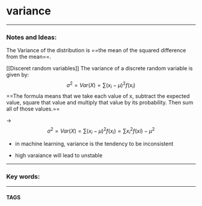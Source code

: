 # variance


---
### Notes and Ideas:

The Variance of the distribution is  ==the mean of the squared difference from the mean==.

[[Disceret random variables]]
The variance of a discrete random variable is given by:
$$\sigma^{2}= Var(X) = \sum\limits (x_{i}- \mu)^2f(x_i)$$
==The formula means that we take each value of x, subtract the expected value, square that value and multiply that value by its probability. Then sum all of those values.==

-> $$\sigma^{2}= Var(X) = \sum\limits (x_{i}- \mu)^2f(x_i) = \sum\limits x_i^2f(xi)-\mu^2 $$ 


- in machine learning, variance is the tendency to be inconsistent

- high varaiance will lead to unstable

---

### Key words:

---
#### TAGS